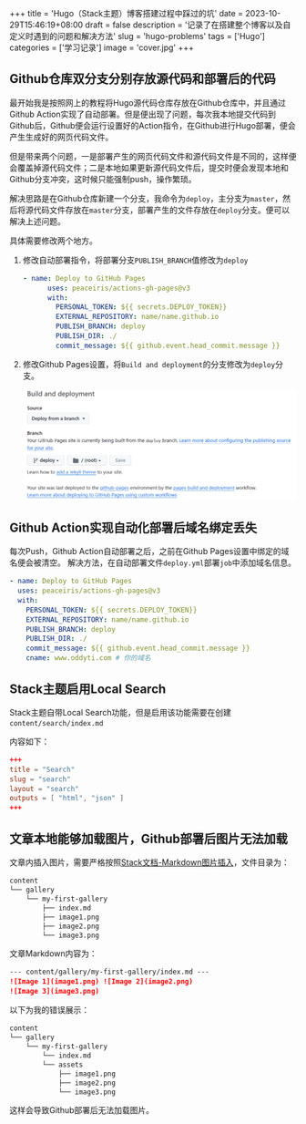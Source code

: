 +++
title = 'Hugo（Stack主题）博客搭建过程中踩过的坑'
date = 2023-10-29T15:46:19+08:00
draft = false
description = '记录了在搭建整个博客以及自定义时遇到的问题和解决方法'
slug = 'hugo-problems'
tags = ['Hugo']
categories = ['学习记录']
image = 'cover.jpg'
+++

## Github仓库双分支分别存放源代码和部署后的代码

最开始我是按照网上的教程将Hugo源代码仓库存放在Github仓库中，并且通过Github Action实现了自动部署。但是便出现了问题，每次我本地提交代码到Github后，Github便会运行设置好的Action指令，在Github进行Hugo部署，便会产生生成好的网页代码文件。

但是带来两个问题，一是部署产生的网页代码文件和源代码文件是不同的，这样便会覆盖掉源代码文件；二是本地如果更新源代码文件后，提交时便会发现本地和Github分支冲突，这时候只能强制push，操作繁琐。

解决思路是在Github仓库新建一个分支，我命令为`deploy`，主分支为`master`，然后将源代码文件存放在`master`分支，部署产生的文件存放在`deploy`分支。便可以解决上述问题。

具体需要修改两个地方。

1. 修改自动部署指令，将部署分支`PUBLISH_BRANCH`值修改为`deploy`

   ```yaml
   - name: Deploy to GitHub Pages
         uses: peaceiris/actions-gh-pages@v3
         with:
           PERSONAL_TOKEN: ${{ secrets.DEPLOY_TOKEN}} 
           EXTERNAL_REPOSITORY: name/name.github.io
           PUBLISH_BRANCH: deploy
           PUBLISH_DIR: ./
           commit_message: ${{ github.event.head_commit.message }}
   
   ```

   

2. 修改Github Pages设置，将`Build and deployment`的分支修改为`deploy`分支。

   ![](Github-Pages.png)


## Github Action实现自动化部署后域名绑定丢失
每次Push，Github Action自动部署之后，之前在Github Pages设置中绑定的域名便会被清空。
解决方法，在自动部署文件`deploy.yml`部署`job`中添加域名信息。

```yaml
- name: Deploy to GitHub Pages
  uses: peaceiris/actions-gh-pages@v3
  with:
    PERSONAL_TOKEN: ${{ secrets.DEPLOY_TOKEN}}
    EXTERNAL_REPOSITORY: name/name.github.io
    PUBLISH_BRANCH: deploy
    PUBLISH_DIR: ./
    commit_message: ${{ github.event.head_commit.message }}
    cname: www.oddyti.com # 你的域名
```

## Stack主题启用Local Search

Stack主题自带Local Search功能，但是启用该功能需要在创建`content/search/index.md`

内容如下：

```toml
+++
title = "Search"
slug = "search"
layout = "search"
outputs = [ "html", "json" ]
+++
```

## 文章本地能够加载图片，Github部署后图片无法加载

文章内插入图片，需要严格按照[Stack文档-Markdown图片插入](https://stack.jimmycai.com/writing/markdown#insert-image-gallery)，文件目录为：

```
content
└── gallery
    └── my-first-gallery
        ├── index.md
        ├── image1.png
        ├── image2.png
        └── image3.png
```

文章Markdown内容为：

```markdown
--- content/gallery/my-first-gallery/index.md ---
![Image 1](image1.png) ![Image 2](image2.png)
![Image 3](image3.png)
```

以下为我的错误展示：

```
content
└── gallery
    └── my-first-gallery
    	└── index.md
    	└── assets
            ├── image1.png
            ├── image2.png
            └── image3.png
```

这样会导致Github部署后无法加载图片。
